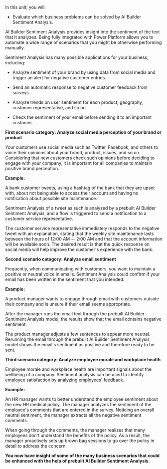 In this unit, you will:
-   Evaluate which business problems can be solved by AI Builder Sentiment Analysis.

AI Builder Sentiment Analysis provides insight into the sentiment of the text that it analyzes. Being fully integrated with Power Platform allows you to automate a wide range of scenarios that you might be otherwise performing manually.

Sentiment Analysis has many possible applications for your business, including:

-   Analyze sentiment of your brand by using data from social media and trigger an alert for negative customer entries.

-   Send an automatic response to negative customer feedback from surveys.

-   Analyze trends on user sentiment for each product, geography, customer representative, and so on.

-   Check the sentiment of your email before sending it to an important customer.

**First scenario category: Analyze social media perception of your brand or product**

Your customers use social media such as Twitter, Facebook, and others to voice their opinions about your brand, product, issues, and so on. Considering that new customers check such opinions before deciding to engage with your company, it is important for all companies to maintain positive brand perception.

**Example:**

A bank customer tweets, using a hashtag of the bank that they are upset with, about not being able to access their account and having no notification about possible site maintenance.

Sentiment Analysis of a tweet as such is analyzed by a prebuilt AI Builder Sentiment Analysis, and a flow is triggered to send a notification to a customer service representative.

The customer service representative immediately responds to the negative tweet with an explanation, stating that the weekly site maintenance lasts between the hours of 12:00 AM -- 2:00 AM and that the account information will be available soon. The desired result is that the quick response on social media will help improve the customer's experience with the bank.

**Second scenario category: Analyze email sentiment**

Frequently, when communicating with customers, you want to maintain a positive or neutral voice in emails. Sentiment Analysis could confirm if your email has been written in the sentiment that you intended.

**Example:**

A product manager wants to engage through email with customers outside their company and is unsure if their email seems appropriate.

After the manager runs the email text through the prebuilt AI Builder Sentiment Analysis model, the results show that the email contains negative sentiment.

The product manager adjusts a few sentences to appear more neutral. Rerunning the email through the prebuilt AI Builder Sentiment Analysis model shows the email's sentiment as positive and therefore ready to be sent.

**Third scenario category: Analyze employee morale and workplace health**

Employee morale and workplace health are important signals about the wellbeing of a company. Sentiment analysis can be used to identify employee satisfaction by analyzing employees' feedback.

**Example:**

An HR manager wants to better understand the employee sentiment about the new HR medical policy. The manager analyzes the sentiment of the employee's comments that are entered in the survey. Noticing an overall neutral sentiment, the manager extracts all the negative sentiment comments.

When going through the comments, the manager realizes that many employees don't understand the benefits of the policy. As a result, the manager proactively sets up brown bag sessions to go over the policy in detail to address the concern.

**You now have insight of some of the many business scenarios that could be enhanced with the help of prebuilt AI Builder Sentiment Analysis.**

